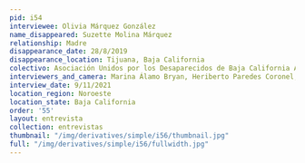 ```yaml
---
pid: i54
interviewee: Olivia Márquez González
name_disappeared: Suzette Molina Márquez
relationship: Madre
disappearance_date: 28/8/2019
disappearance_location: Tijuana, Baja California
colectivo: Asociación Unidos por los Desaparecidos de Baja California A.C.
interviewers_and_camera: Marina Álamo Bryan, Heriberto Paredes Coronel, Rodrigo Caballero
interview_date: 9/11/2021
location_region: Noroeste
location_state: Baja California
order: '55'
layout: entrevista
collection: entrevistas
thumbnail: "/img/derivatives/simple/i56/thumbnail.jpg"
full: "/img/derivatives/simple/i56/fullwidth.jpg"
---
```

